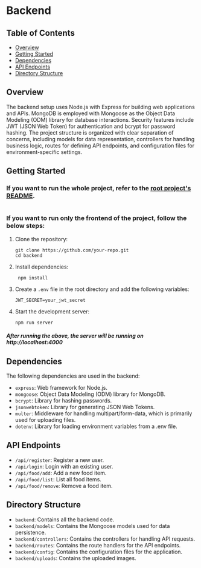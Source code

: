 # Backend

## Table of Contents
- [Overview](#overview)
- [Getting Started](#getting-started)
- [Dependencies](#dependencies)
- [API Endpoints](#api-endpoints)
- [Directory Structure](#directory-structure)

## Overview

The backend setup uses Node.js with Express for building web applications and APIs. MongoDB is employed with Mongoose as the Object Data Modeling (ODM) library for database interactions. Security features include JWT (JSON Web Token) for authentication and bcrypt for password hashing. The project structure is organized with clear separation of concerns, including models for data representation, controllers for handling business logic, routes for defining API endpoints, and configuration files for environment-specific settings.

## Getting Started

### If you want to run the whole project, refer to the [root project's README](../README.md#installation).
#
### If you want to run only the frontend of the project, follow the below steps:

1. Clone the repository:

   ```
   git clone https://github.com/your-repo.git
   cd backend
    ```
2. Install dependencies:

   ```
    npm install
    ```
3. Create a `.env` file in the root directory and add the following variables:

   ```
   JWT_SECRET=your_jwt_secret
   ```
4. Start the development server:

   ```
   npm run server
    ```

##### After running the above, the server will be running on http://localhost:4000 

## Dependencies

The following dependencies are used in the backend:
- ``express``: Web framework for Node.js.
- ``mongoose``: Object Data Modeling (ODM) library for MongoDB.
- ``bcrypt``: Library for hashing passwords.
- ``jsonwebtoken``: Library for generating JSON Web Tokens.
- ``multer``: Middleware for handling multipart/form-data, which is primarily used for uploading files.
- ``dotenv``: Library for loading environment variables from a .env file.

## API Endpoints

- ``/api/register``: Register a new user.
- ``/api/login``: Login with an existing user.
- ``/api/food/add``: Add a new food item.
- ``/api/food/list``: List all food items.
- ``/api/food/remove``: Remove a food item.

## Directory Structure

- ``backend``: Contains all the backend code.
- ``backend/models``: Contains the Mongoose models used for data persistence.
- ``backend/controllers``: Contains the controllers for handling API requests.
- ``backend/routes``: Contains the route handlers for the API endpoints.
- ``backend/config``: Contains the configuration files for the application.
- ``backend/uploads``: Contains the uploaded images.